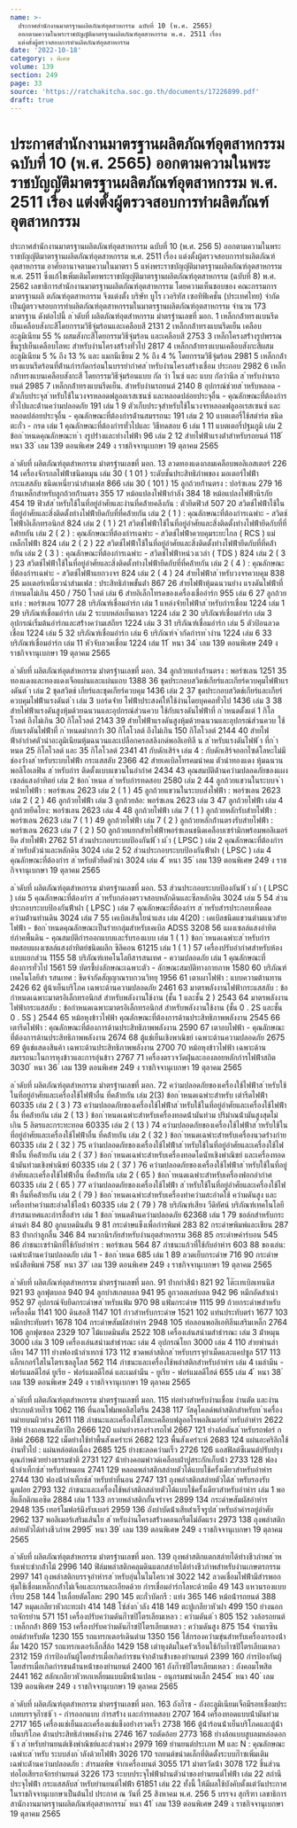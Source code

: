 ```yaml
---
name: >-
  ประกาศสำนักงานมาตรฐานผลิตภัณฑ์อุตสาหกรรม ฉบับที่ 10 (พ.ศ. 2565)
  ออกตามความในพระราชบัญญัติมาตรฐานผลิตภัณฑ์อุตสาหกรรม พ.ศ. 2511 เรื่อง
  แต่งตั้งผู้ตรวจสอบการทำผลิตภัณฑ์อุตสาหกรรม
date: '2022-10-18'
category: ง พิเศษ
volume: 139
section: 249
page: 33
source: 'https://ratchakitcha.soc.go.th/documents/17226899.pdf'
draft: true
---
```


# ประกาศสำนักงานมาตรฐานผลิตภัณฑ์อุตสาหกรรม ฉบับที่ 10 (พ.ศ. 2565) ออกตามความในพระราชบัญญัติมาตรฐานผลิตภัณฑ์อุตสาหกรรม พ.ศ. 2511 เรื่อง แต่งตั้งผู้ตรวจสอบการทำผลิตภัณฑ์อุตสาหกรรม

ประกาศสำนักงานมาตรฐานผลิตภัณฑ์อุตสาหกรรม ฉบับที่ 10 (พ.ศ. 256 5) ออกตามความในพระราชบัญญัติมาตรฐานผลิตภัณฑ์อุตสาหกรรม พ.ศ. 2511 เรื่อง แต่งตั้งผู้ตรวจสอบการทำผลิตภัณฑ์อุตสาหกรรม อาศัยอานาจตามความในมาตรา 5 แห่งพระราชบัญญัติมาตรฐานผลิตภัณฑ์อุตสาหกรรม พ.ศ. 2511 ซึ่งแก้ไขเพิ่มเติมโดยพระราชบัญญัติมาตรฐานผลิตภัณฑ์อุตสาหกรรม (ฉบับที่ 8) พ.ศ. 2562 เลขาธิการสำนักงานมาตรฐานผลิตภัณฑ์อุตสาหกรรม โดยความเห็นชอบของ คณะกรรมการมาตรฐานผลิ ตภัณฑ์อุตสาหกรรม จึงแต่งตั้ง บริษัท บูโร เวอริทัส เซอทิฟิเคชั่น (ประเทศไทย) จำกัด เป็นผู้ตรวจสอบการทำผลิตภัณฑ์อุตสาหกรรมในมาตรฐานผลิตภัณฑ์อุตสาหกรรม จำนวน 173 มาตรฐาน ดังต่อไปนี้ ล ําดับที่ ผลิตภัณฑ์อุตสําหกรรม มําตรฐํานเลขที่ มอก. 1 เหล็กกล้ําทรงแบนรีดเย็นเคลือบสังกะสีโดยกรรมวิธีจุ่มร้อนและเคลือบสี 2131 2 เหล็กกล้ําทรงแบนรีดเย็น เคลือบอะลูมิเนียม 55 % ผสมสังกะสีโดยกรรมวิธีจุ่มร้อน และเคลือบสี 2753 3 เหล็กโครงสร้ํางรูปพรรณขึ้นรูปเย็นเคลือบโลหะ สําหรับงํานโครงสร้ํางทั่วไป 2817 4 เหล็กกล้ําทรงแบนเคลือบสังกะสีผสมอะลูมิเนียม 5 % ถึง 13 % และ แมกนีเซียม 2 % ถึง 4 % โดยกรรมวิธีจุ่มร้อน 2981 5 เหล็กกล้ําทรงแบนรีดร้อนที่ต้ํานกํารกัดกร่อนในบรรยํากําศส ําหรับงํานโครงสร้ํางเชื่อม ประกอบ 2982 6 เหล็กกล้ําทรงแบนเคลือบสังกะสี โดยกรรมวิธีจุ่มร้อนแบบ กัล วํา ไนซ์ และ แบบ กัลวํานีล ส ําหรับงํานรถยนต์ 2985 7 เหล็กกล้ําทรงแบนรีดเย็น. สําหรับงํานรถยนต์ 2140 8 อุปกรณ์ช่วยส ําหรับหลอด - ตัวเก็บประจุส ําหรับใช้ในวงจรหลอดฟลูออเรสเซนซ์ และหลอดปล่อยประจุอื่น - คุณลักษณะที่ต้องกํารทั่วไปและด้ํานควํามปลอดภัย 191 เล่ม 1 9 ตัวเก็บประจุสําหรับใช้ในวงจรหลอดฟลูออเรสเซนซ์ และหลอดปล่อยประจุอื่น - คุณลักษณะที่ต้องกํารด้ํานสมรรถนะ 191 เล่ม 2 10 แบตเตอรี่ใช้สตําร์ต ชนิดตะกั่ว - กรด เล่ม 1 คุณลักษณะที่ต้องกํารทั่วไปและ วิธีทดสอบ 6 เล่ม 1 11 แบตเตอรี่ปฐมภูมิ เล่ม 2 ข้อก ําหนดคุณลักษณะท ํา งรูปร่ํางและทํางไฟฟ้ํา 96 เล่ม 2 12 สํายไฟฟ้ําแรงต่ําสําหรับรถยนต์ 118 ้ หนา 33 ่ เลม 139 ตอนพิเศษ 249 ง ราชกิจจานุเบกษา 19 ตุลาคม 2565

ล ําดับที่ ผลิตภัณฑ์อุตสําหกรรม มําตรฐํานเลขที่ มอก. 13 ลวดทองแดงกลมเคลือบพอลิเอสเตอร์ 226 14 เครื่องจักรกลไฟฟ้ําชนิดหมุน เล่ม 30 ( 1 01 ) ระดับชั้นประสิทธิภําพของ มอเตอร์ไฟฟ้ํากระแสสลับ ชนิดเหนี่ยวนําสํามเฟส 866 เล่ม 30 ( 101 ) 15 ลูกถ้วยก้ํานตรง : ปอร์ซเลน 279 16 ก้ํานเหล็กสําหรับลูกถ้วยก้ํานตรง 355 17 หม้อแปลงไฟฟ้ํากําลัง 384 18 หม้อแปลงไฟฟ้ํานิรภัย 454 19 ฟิวส์ส ําหรับใช้ในที่อยู่อําศัยและงํานที่คล้ํายคลึงกัน : ตัวยึดฟิวส์ 507 20 สวิตช์ไฟฟ้ําใช้ในที่อยู่อําศัยและสิ่งติดตั้งทํางไฟฟ้ํายึดกับที่ที่คล้ํายกัน เล่ม 2 ( 1 ) : คุณลักษณะที่ต้องกํารเฉพําะ - สวิตช์ไฟฟ้ําอิเล็กทรอนิกส์ 824 เล่ม 2 ( 1 ) 21 สวิตช์ไฟฟ้ําใช้ในที่อยู่อําศัยและสิ่งติดตั้งทํางไฟฟ้ํายึดกับที่ที่คล้ํายกัน เล่ม 2 ( 2 ) : คุณลักษณะที่ต้องกํารเฉพําะ - สวิตช์ไฟฟ้ําควบคุมระยะไกล ( RCS ) แม่เหล็กไฟฟ้ํา 824 เล่ม 2 ( 2 ) 22 สวิตช์ไฟฟ้ําใช้ในที่อยู่อําศัยและสิ่งติดตั้งทํางไฟฟ้ํายึดกับที่ที่คล้ํายกัน เล่ม 2 ( 3 ) : คุณลักษณะที่ต้องกํารเฉพําะ - สวิตช์ไฟฟ้ําหน่วงเวลํา ( TDS ) 824 เล่ม 2 ( 3 ) 23 สวิตช์ไฟฟ้ําใช้ในที่อยู่อําศัยและสิ่งติดตั้งทํางไฟฟ้ํายึดกับที่ที่คล้ํายกัน เล่ม 2 ( 4 ) : คุณลักษณะที่ต้องกํารเฉพําะ - สวิตช์ไฟฟ้ําแยกวงจร 824 เล่ม 2 ( 4 ) 24 สํายไฟฟ้ําส ําหรับวงจรควบคุม 838 25 มอเตอร์เหนี่ยวนําสํามเฟส : ประสิทธิภําพขั้นต่ํา 867 26 สํายไฟฟ้ําหุ้มฉนวนยําง แรงดันไฟฟ้ําที่กําหนดไม่เกิน 450 / 750 โวลต์ เล่ม 6 สํายอิเล็กโทรดของเครื่องเชื่ออําร์ก 955 เล่ม 6 27 ลูกถ้วยแท่ง : พอร์ซเลน 1077 28 บริภัณฑ์เชื่อมอําร์ก เล่ม 1 แหล่งจ่ํายไฟฟ้ําส ําหรับกํารเชื่อม 1224 เล่ม 1 29 บริภัณฑ์เชื่อมอําร์ก เล่ม 2 ระบบหล่อเย็นเหลว 1224 เล่ม 2 30 บริภัณฑ์เชื่อมอําร์ก เล่ม 3 อุปกรณ์เริ่มต้นอําร์กและสร้ํางควํามเสถียร 1224 เล่ม 3 31 บริภัณฑ์เชื่อมอําร์ก เล่ม 5 ตัวป้อนลวดเชื่อม 1224 เล่ม 5 32 บริภัณฑ์เชื่อมอําร์ก เล่ม 6 บริภัณฑ์จ ํากัดกํารท ํางําน 1224 เล่ม 6 33 บริภัณฑ์เชื่อมอําร์ก เล่ม 11 หัวจับลวดเชื่อม 1224 เล่ม 11 ้ หนา 34 ่ เลม 139 ตอนพิเศษ 249 ง ราชกิจจานุเบกษา 19 ตุลาคม 2565

ล ําดับที่ ผลิตภัณฑ์อุตสําหกรรม มําตรฐํานเลขที่ มอก. 34 ลูกถ้วยแท่งก้ํานตรง : พอร์ซเลน 1251 35 ทองแดงและทองแดงเจือแผ่นและแผ่นแถบ 1388 36 ชุดประกอบสวิตช์เกียร์และเกียร์ควบคุมไฟฟ้ําแรงดันต่ ํา เล่ม 2 ชุดสวิตช์ เกียร์และชุดเกียร์ควบคุม 1436 เล่ม 2 37 ชุดประกอบสวิตช์เกียร์และเกียร์ควบคุมไฟฟ้ําแรงดันต่ ํา เล่ม 3 บอร์ดจ่ําย ไฟฟ้ําประสงค์ให้ใช้งํานโดยบุคคลทั่วไป 1436 เล่ม 3 38 สํายไฟฟ้ําแรงดันสูงหุ้มด้วยฉนวนและอุปกรณ์ส่วนควบ ใช้กับแรงดันไฟฟ้ําที่ ก ําหนดตั้งแต่ 1 กิโลโวลต์ ถึงไม่เกิน 30 กิโลโวลต์ 2143 39 สํายไฟฟ้ําแรงดันสูงหุ้มด้วยฉนวนและอุปกรณ์ส่วนควบ ใช้กับแรงดันไฟฟ้ําที่ ก ําหนดมํากกว่ํา 30 กิโลโวลต์ ถึงไม่เกิน 150 กิโลโวลต์ 2144 40 สํายไฟฟ้ําอํากําศตัวนําอะลูมิเนียมหุ้มฉนวนและเปลือกครอสลิงกด์พอลิเอทิลี น ส ําหรับแรงดันไฟฟ้ ํา ที่ก ําหนด 25 กิโลโวลต์ และ 35 กิโลโวลต์ 2341 41 กับดักเสิร์จ เล่ม 4 : กับดักเสิร์จออกไซด์โลหะไม่มีช่องว่ํางส ําหรับระบบไฟฟ้ํา กระแสสลับ 2366 42 สํายเคเบิลโทรคมนําคม ตัวนําทองแดง หุ้มฉนวนพอลิโอเลฟิน ส ําหรับกําร ติดตั้งแบบแขวนในอํากําศ 2434 43 คุณสมบัติด้ํานควํามปลอดภัยของแผงเซลล์แสงอําทิตย์ เล่ม 2 ข้อก ําหนด ส ําหรับกํารทดสอบ 2580 เล่ม 2 44 ลูกถ้วยแขวนในระบบจ ําหน่ํายไฟฟ้ํา : พอร์ซเลน 2623 เล่ม 2 ( 1 ) 45 ลูกถ้วยแขวนในระบบส่งไฟฟ้ํา : พอร์ซเลน 2623 เล่ม 2 ( 2 ) 46 ลูกถ้วยไฟฟ้ํา เล่ม 3 ลูกถ้วยล้อ: พอร์ซเลน 2623 เล่ม 3 47 ลูกถ้วยไฟฟ้ํา เล่ม 4 ลูกถ้วยยึดโยง: พอร์ซเลน 2623 เล่ม 4 48 ลูกถ้วยไฟฟ้ํา เล่ม 7 ( 1 ) ลูกถ้วยหลักรับสํายไฟฟ้ํา : พอร์ซเลน 2623 เล่ม 7 ( 1 ) 49 ลูกถ้วยไฟฟ้ํา เล่ม 7 ( 2 ) ลูกถ้วยหลักก้ํานตรงรับสํายไฟฟ้ํา : พอร์ซเลน 2623 เล่ม 7 ( 2 ) 50 ลูกถ้วยแยกสํายไฟฟ้ําพอร์ซเลนชนิดเคลือบเซรํามิกพร้อมพอลิเมอร์ยึด สํายไฟฟ้ํา 2762 51 ส่วนประกอบระบบป้องกันฟ้ ํา ผ่ ํา ( LPSC ) เล่ม 2 คุณลักษณะที่ต้องกําร ส ําหรับตัวนําและหลักดิน 3024 เล่ม 2 52 ส่วนประกอบระบบป้องกันฟ้ําผ่ํา ( LPSC ) เล่ม 4 คุณลักษณะที่ต้องกําร ส ําหรับตัวยึดตัวนํา 3024 เล่ม 4 ้ หนา 35 ่ เลม 139 ตอนพิเศษ 249 ง ราชกิจจานุเบกษา 19 ตุลาคม 2565

ล ําดับที่ ผลิตภัณฑ์อุตสําหกรรม มําตรฐํานเลขที่ มอก. 53 ส่วนประกอบระบบป้องกันฟ้ ํา ผ่ ํา ( LPSC ) เล่ม 5 คุณลักษณะที่ต้องกําร ส ําหรับกล่องตรวจสอบหลักดินและซีลหลักดิน 3024 เล่ม 5 54 ส่วนประกอบระบบป้องกันฟ้ําผ่ํา ( LPSC ) เล่ม 7 คุณลักษณะที่ต้องกําร ส ําหรับสํารประกอบเพื่อลดควํามต้ํานทํานดิน 3024 เล่ม 7 55 เคเบิลเส้นใยนําแสง เล่ม 4(20) : เคเบิลชนิดแขวนตํามแนวสํายไฟฟ้ํา - ข้อก ําหนดคุณลักษณะเป็นรํายกลุ่มสําหรับเคเบิล ADSS 3208 56 แผงเซลล์แสงอําทิตย์ภําคพื้นดิน - คุณสมบัติกํารออกแบบและรับรองแบบ เล่ม 1 ( 1 ) ข้อก ําหนดเฉพําะส ําหรับกํารทดสอบแผงเซลล์แสงอําทิตย์ชนิดผลึก ซิลิคอน 61215 เล่ม 1 ( 1 ) 57 เครื่องปรับอํากําศสําหรับห้อง แบบแยกส่วน 1155 58 บริภัณฑ์เทคโนโลยีสารสนเทศ - ความปลอดภัย เล่ม 1 คุณลักษณะที่ ต้องการทั่วไป 1561 59 บัตรชี้บ่งลักษณะเฉพาะตัว - ลักษณะสมบัติทางกายภาพ 1580 60 บริภัณฑ์เทคโนโลยีสำ รสนเทศ : ขีดจำกัดสัญญาณรบกวนวิทยุ 1956 61 เตาเผาไฟฟ้า : แบบความต้านทาน 2426 62 ตู้น้าเย็นบริโภค เฉพาะด้านความปลอดภัย 2461 63 มาตรพลังงานไฟฟ้ากระแสสลับ : ข้อกำหนดเฉพาะมาตรอิเล็กทรอนิกส์ สำหรับพลังงานใช้งาน (ชั้น 1 และชั้น 2 ) 2543 64 มาตรพลังงานไฟฟ้ากระแสสลับ : ข้อกำหนดเฉพาะมาตรอิเล็กทรอนิกส์ สำหรับพลังงานใช้งาน (ชั้น 0 . 2S และชั้น 0 . 5S ) 2544 65 หม้อหุงข้าวไฟฟ้า คุณลักษณะที่ต้องการด้านประสิทธิภาพพลังงาน 2545 66 เตารีดไฟฟ้า : คุณลักษณะที่ต้องการด้านประสิทธิภาพพลังงาน 2590 67 เตาอบไฟฟ้า - คุณลักษณะที่ต้องการด้านประสิทธิภาพพลังงาน 2674 68 ตู้แช่เย็นเชิงพาณิชย์ เฉพาะด้านความปลอดภัย 2675 69 ตู้แช่แสดงสินค้า เฉพาะด้านประสิทธิภาพพลังงาน 2700 70 หม้อหุงข้าวไฟฟ้า เฉพาะด้านสมรรถนะในการหุงข้าวและการอุ่นข้าว 2767 71 เครื่องตรวจวัดฝุ่นละอองลอยหลักกํารไฟฟ้ําสถิต 3030 ้ หนา 36 ่ เลม 139 ตอนพิเศษ 249 ง ราชกิจจานุเบกษา 19 ตุลาคม 2565

ล ําดับที่ ผลิตภัณฑ์อุตสําหกรรม มําตรฐํานเลขที่ มอก. 72 ควํามปลอดภัยของเครื่องใช้ไฟฟ้ําส ําหรับใช้ในที่อยู่อําศัยและเครื่องใช้ไฟฟ้ําอื่น ที่คล้ํายกัน เล่ม 2(3) ข้อก ําหนดเฉพําะสําหรับ เตํารีดไฟฟ้ํา 60335 เล่ม 2 ( 3 ) 73 ควํามปลอดภัยของเครื่องใช้ไฟฟ้ําส ําหรับใช้ในที่อยู่อําศัยและเครื่องใช้ไฟฟ้ําอื่น ที่คล้ํายกัน เล่ม 2 ( 13 ) ข้อก ําหนดเฉพําะสําหรับเครื่องทอดน้ํามันท่วม ปริมําณน้ํามันสูงสุดไม่เกิน 5 ลิตรและกระทะทอด 60335 เล่ม 2 ( 13 ) 74 ควํามปลอดภัยของเครื่องใช้ไฟฟ้ําส ําหรับใช้ในที่อยู่อําศัยและเครื่องใช้ไฟฟ้ําอื่น ที่คล้ํายกัน เล่ม 2 ( 32 ) ข้อก ําหนดเฉพําะสําหรับเครื่องนวดร่ํางกําย 60335 เล่ม 2 ( 32 ) 75 ควํามปลอดภัยของเครื่องใช้ไฟฟ้ําส ําหรับใช้ในที่อยู่อําศัยและเครื่องใช้ไฟฟ้ําอื่น ที่คล้ํายกัน เล่ม 2 ( 37 ) ข้อก ําหนดเฉพําะสําหรับเครื่องทอดโดนัทเชิงพําณิชย์ และเครื่องทอดน้ํามันท่วมเชิงพําณิชย์ 60335 เล่ม 2 ( 37 ) 76 ควํามปลอดภัยของเครื่องใช้ไฟฟ้ําส ําหรับใช้ในที่อยู่อําศัยและเครื่องใช้ไฟฟ้ําอื่น ที่คล้ํายกัน เล่ม 2 ( 65 ) ข้อก ําหนดเฉพําะสําหรับเครื่องฟอกอํากําศ 60335 เล่ม 2 ( 65 ) 77 ควํามปลอดภัยของเครื่องใช้ไฟฟ้ํา ส ําหรับใช้ในที่อยู่อําศัยและเครื่องใช้ไฟฟ้ํา อื่นที่คล้ํายกัน เล่ม 2 ( 79 ) ข้อก ําหนดเฉพําะสําหรับเครื่องทําควํามสะอําดใช้ ควํามดันสูง และเครื่องทําควํามสะอําดใช้ไอน้ํา 60335 เล่ม 2 ( 79 ) 78 บริภัณฑ์เสียง วีดิทัศน์ บริภัณฑ์เทคโนโลยีสํารสนเทศและกํารสื่อสําร เล่ม 1 ข้อก ําหนดด้ํานควํามปลอดภัย 62368 เล่ม 1 79 ชอล์กสําหรับกระดํานดํา 84 80 ลูกแบดมินตัน 9 81 กระดําษแข็งเพื่อกํารพิมพ์ 283 82 กระดําษพิมพ์และเขียน 287 83 ปํากกําลูกลื่น 346 84 หมวกนิรภัยสําหรับงํานอุตสําหกรรม 368 85 กระดําษคําร์บอน 545 86 ภําชนะเซรํามิกที่ใช้กับอําหําร : พอร์ซเลน 564 87 ภําชนะแก้วที่ใช้กับอําหําร 603 88 ของเล่น: เฉพําะด้ํานควํามปลอดภัย เล่ม 1 - ข้อก ําหนด 685 เล่ม 1 89 ลวดเย็บกระดําษ 716 90 กระดําษหนังสือพิมพ์ 758 ้ หนา 37 ่ เลม 139 ตอนพิเศษ 249 ง ราชกิจจานุเบกษา 19 ตุลาคม 2565

ล ําดับที่ ผลิตภัณฑ์อุตสําหกรรม มําตรฐํานเลขที่ มอก. 91 ปํากกําสีน้ํา 821 92 โต๊ะเทเบิลเทนนิส 921 93 ลูกฟุตบอล 940 94 ลูกบําสเกตบอล 941 95 ลูกวอลเลย์บอล 942 96 หมึกอัดสําเนํา 952 97 อุปกรณ์จับยึดกระดําษส ําหรับแฟ้ม 970 98 แฟ้มกระดําษ 1115 99 ถ้วยกระดําษสําหรับเครื่องดื่ม 1141 100 ดินสอสี 1147 101 กําวสําหรับกระดําษ 1521 102 แท่นประทับตรํา 1677 103 หมึกประทับตรํา 1678 104 กระดําษสัมผัสอําหําร 2948 105 ท่อลอนพอลิเอทิลีนเสริมเหล็ก 2764 106 ลูกฟุตซอล 2329 107 ไม้แบดมินตัน 2522 108 เครื่องเล่นสนํามสําธํารณะ เล่ม 3 ม้ําหมุน 3000 เล่ม 3 109 เครื่องเล่นสนํามสําธํารณะ เล่ม 4 อุปกรณ์โยก 3000 เล่ม 4 110 สํายพํานลําเลียง 147 111 ยํางฟองน้ําลําเทกซ์ 173 112 ขวดพลําสติกส ําหรับบรรจุยําเม็ดและแคปซูล 517 113 แล็กเกอร์ใสไนโตรเซลลูโลส 562 114 ภําชนะและเครื่องใช้พลําสติกสําหรับอําหําร เล่ม 4 เมลํามีน - ฟอร์แมลดีไฮด์ ยูเรีย - ฟอร์แมลดีไฮด์ และเมลํามีน - ยูเรีย - ฟอร์แมลดีไฮด์ 655 เล่ม 4 ้ หนา 38 ่ เลม 139 ตอนพิเศษ 249 ง ราชกิจจานุเบกษา 19 ตุลาคม 2565

ล ําดับที่ ผลิตภัณฑ์อุตสําหกรรม มําตรฐํานเลขที่ มอก. 115 ท่อยํางสําหรับงํานเชื่อม งํานตัด และงํานประกบด้วยก๊ําซ 1062 116 ที่นอนโฟมพอลิสไตรีน 2438 117 วัสดุโคลด์พลําสติกสําหรับท ําเครื่องหมํายบนผิวทําง 2611 118 ภําชนะและเครื่องใช้โลหะเคลือบฟลูออโรพอลิเมอร์ส ําหรับอําหําร 2622 119 ยํางถอนขนสัตว์ปีก 2666 120 แผ่นยํางรองรํางรถไฟ 2667 121 ยํางล้อตันส ําหรับรถฟอร์ ก ลิฟต์ 2668 122 เม็ดยํางใช้ทําพื้นสังเครําะห์ 2682 123 พื้นสังเครําะห์ 2683 124 แผ่นอะคริลิกใช้งํานทั่วไป : แผ่นหล่อต่อเนื่อง 2685 125 ยํางชะลอควํามเร็ว 2726 126 แอสฟัลต์ซีเมนต์ปรับปรุงคุณภําพด้วยยํางธรรมชําติ 2731 127 น้ํายํางคอมพําวด์เคลือบผ้ําปูสระกักเก็บน้ํา 2733 128 ฟองน้ําลําเท็กซ์ส ําหรับทําหมอน 2741 129 หลอดพลําสติกสลํายตัวได้แบบใช้ครั้งเดียวสําหรับอําหําร 2744 130 ฟองน้ําลําเท็กซ์ส ําหรับทําที่นอน 2747 131 ถุงพลําสติกสลํายตัวได้ส ําหรับรองรับมูลฝอย 2793 132 ภําชนะและเครื่องใช้พลําสติกสลํายตัวได้แบบใช้ครั้งเดียวสําหรับอําหําร เล่ม 1 พอลิแล็กติกแอซิด 2884 เล่ม 1 133 กรวยพลําสติกกั้นจรําจร 2899 134 กระดําษสัมผัสอําหําร 2948 135 เทอร์โมฟอร์มิงรับเบอร์ 2959 136 ถังบําบัดน้ําเสียสําเร็จรูปส ําหรับอําคํารอยู่อําศัย 2962 137 พอลิเมอร์เสริมเส้นใย ส ําหรับงํานโครงสร้ํางคอนกรีตไม่อัดแรง 2973 138 ถุงพลําสติกสลํายตัวได้ทํางชีวภําพ 2995 ้ หนา 39 ่ เลม 139 ตอนพิเศษ 249 ง ราชกิจจานุเบกษา 19 ตุลาคม 2565

ล ําดับที่ ผลิตภัณฑ์อุตสําหกรรม มําตรฐํานเลขที่ มอก. 139 ถุงพลําสติกแตกสลํายได้ทํางชีวภําพส ําหรับเพําะชํากล้ําไม้ 2996 140 ฟิล์มพลําสติกคลุมดินแตกสลํายได้ทํางชีวภําพสําหรับงํานเกษตรกรรม 2997 141 ถุงพลําสติกบรรจุอําหํารส ําหรับอุ่นในไมโครเวฟ 3022 142 ลวดเชื่อมไฟฟ้ํามีสํารพอกหุ้มใช้เชื่อมเหล็กกล้ําไม่เจือและเกรนละเอียดด้วย กํารเชื่อมอําร์กโลหะด้วยมือ 49 143 แหวนรองแบบเรียบ 258 144 ใบเลื่อยตัดโลหะ 290 145 ตะกั่วบัดกรี : แท่ง 365 146 หม้อน้ํารถยนต์ 388 147 หมุดเกลียวหัวกะทะผ่ํา 414 148 โซ่ส่งก ําลัง 418 149 ตะปูเกลียวหัวผ่ํา 499 150 ยํางนอกรถจักรยําน 571 151 เครื่องปรับควํามดันก๊ําซปิโตรเลียมเหลว : ควํามดันต่ ํา 805 152 วงล้อรถยนต์ : เหล็กกล้ํา 869 153 เครื่องปรับควํามดันก๊ําซปิโตรเลียมเหลว : ควํามดันสูง 875 154 จํานเรซินอยด์สําหรับตัด 1230 155 รถแทรกเตอร์เดินตําม 1350 156 ไส้กรองควํามขุ่นสําหรับเครื่องกรองน้ําดื่ม 1420 157 รถแทรกเตอร์เล็กสี่ล้อ 1429 158 เตําหุงต้มในครัวเรือนใช้กับก๊ําซปิโตรเลียมเหลว 2312 159 กํารป้องกันผู้โดยสํารเมื่อเกิดกํารชนจํากด้ํานข้ํางของยํานยนต์ 2399 160 กํารป้องกันผู้โดยสํารเมื่อเกิดกํารชนด้ํานหน้ําของยํานยนต์ 2400 161 ถังก๊ําซปิโตรเลียมเหลว : ถังคอมโพสิต 2441 162 สลักเกลียวหัวหกเหลี่ยมแบบมีหน้ําแปลน - อนุกรมขนําดเล็ก 2454 ้ หนา 40 ่ เลม 139 ตอนพิเศษ 249 ง ราชกิจจานุเบกษา 19 ตุลาคม 2565

ล ําดับที่ ผลิตภัณฑ์อุตสําหกรรม มําตรฐํานเลขที่ มอก. 163 ถังก๊ําซ - ถังอะลูมิเนียมเจือมีรอยเชื่อมประเภทบรรจุก๊ําซซ้ ํา - กํารออกแบบ กํารสร้ําง และกํารทดสอบ 2707 164 เครื่องทอดแบบน้ํามันท่วม 2717 165 เครื่องแช่เย็นและเครื่องแช่แข็งอย่ํางรวดเร็ว 2738 166 ตู้น้ําร้อนน้ําเย็นบริโภคและตู้น้ําเย็นบริโภค ด้ํานประสิทธิภําพพลังงําน 2746 167 รถตัดอ้อย 2773 168 ยํางล้อแบบสูบลมหล่อดอกซ้ ํา ส ําหรับยํานยนต์เชิงพําณิชย์และส่วนพ่วง 2979 169 ยํานยนต์ประเภท M และ N : คุณลักษณะเฉพําะส ําหรับ ระบบส่งก ําลังด้วยไฟฟ้ํา 3026 170 รถยนต์ขนําดเล็กที่ติดตั้งระบบก๊ําซเพิ่มเติม เฉพําะด้ํานควํามปลอดภัย : สํารมลพิษ จํากเครื่องยนต์ 3055 171 มําตรวัดน้ํา 3078 172 ชิ้นส่วนท่อไอเสียรถจักรยํานยนต์ 3226 173 ระบบประจุไฟฟ้ําผ่ํานตัวนําของยํานยนต์ไฟฟ้ํา เล่ม 22 สถํานีประจุไฟฟ้ํา กระแสสลับส ําหรับยํานยนต์ไฟฟ้ํา 61851 เล่ม 22 ทั้งนี้ ให้มีผลใช้บังคับตั้งแต่วันประกาศในราชกิจจานุเบกษาเป็นต้นไป ประกาศ ณ วันที่ 25 สิงหาคม พ.ศ. 256 5 บรรจง สุกรีฑา เลขาธิการสานักงานมาตรฐานผลิตภัณฑ์อุตสาหกรรม ้ หนา 41 ่ เลม 139 ตอนพิเศษ 249 ง ราชกิจจานุเบกษา 19 ตุลาคม 2565
